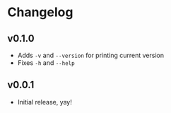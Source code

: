 # Changelog

## v0.1.0

* Adds `-v` and `--version` for printing current version
* Fixes `-h` and `--help`

## v0.0.1

* Initial release, yay!
